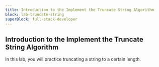```yaml
---
title: Introduction to the Implement the Truncate String Algorithm
block: lab-truncate-string
superBlock: full-stack-developer
---
```


## Introduction to the Implement the Truncate String Algorithm

In this lab, you will practice truncating a string to a certain length.
